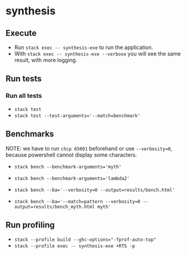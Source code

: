 # synthesis

## Execute

* Run `stack exec -- synthesis-exe` to run the application.
* With `stack exec -- synthesis-exe --verbose` you will see the same result,
  with more logging.

## Run tests

### Run all tests

* `stack test`
* `stack test --test-arguments='--match=benchmark'`

## Benchmarks

NOTE: we have to run `chcp 65001` beforehand or use `--verbosity=0`, because
powershell cannot display some characters.

* `stack bench --benchmark-arguments='myth'`
* `stack bench --benchmark-arguments='lambda2'`

* `stack bench --ba='--verbosity=0 --output=results/bench.html'`

* `stack bench --ba='--match=pattern --verbosity=0 --output=results/bench_myth.html myth'`

## Run profiling

* `stack --profile build --ghc-options="-fprof-auto-top"`
* `stack --profile exec -- synthesis-exe +RTS -p`
